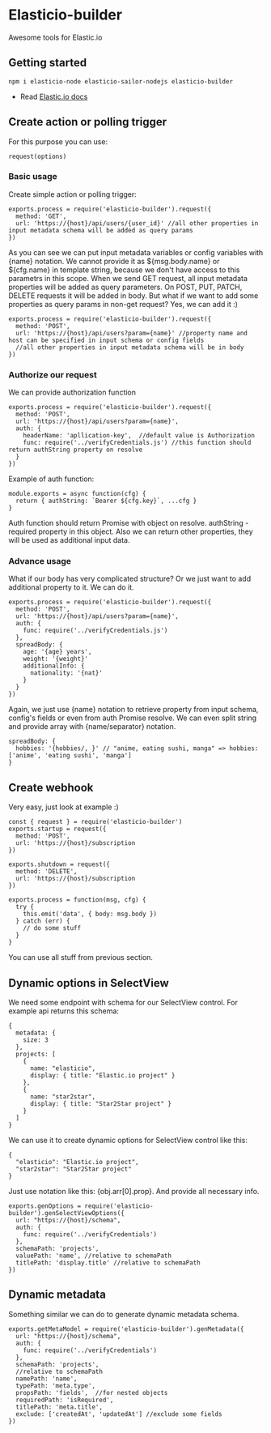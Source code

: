 # Elasticio-builder
Awesome tools for Elastic.io
## Getting started
```
npm i elasticio-node elasticio-sailor-nodejs elasticio-builder
```
* Read [Elastic.io docs](https://support.elastic.io/support/home)
## Create action or polling trigger
For this purpose you can use:
```
request(options)
```
### Basic usage
Create simple action or polling trigger:
```
exports.process = require('elasticio-builder').request({
  method: 'GET',
  url: 'https://{host}/api/users/{user_id}' //all other properties in input metadata schema will be added as query params
})
```
As you can see we can put input metadata variables or config variables with {name} notation.
We cannot provide it as ${msg.body.name} or ${cfg.name} in template string, 
because we don't have access to this parametrs in this scope.
When we send GET request, all input metadata properties will be added as query parameters.
On POST, PUT, PATCH, DELETE requests it will be added in body.
But what if we want to add some properties as query params in non-get request?
Yes, we can add it :)
```
exports.process = require('elasticio-builder').request({
  method: 'POST',
  url: 'https://{host}/api/users?param={name}' //property name and host can be specified in input schema or config fields
  //all other properties in input metadata schema will be in body
})
```
### Authorize our request
We can provide authorization function
```
exports.process = require('elasticio-builder').request({
  method: 'POST',
  url: 'https://{host}/api/users?param={name}',
  auth: {
    headerName: 'apllication-key',  //default value is Authorization
    func: require('../verifyCredentials.js') //this function should return authString property on resolve
  }
})
```
Example of auth function:
```
module.exports = async function(cfg) {
  return { authString: `Bearer ${cfg.key}`, ...cfg }
}
```
Auth function should return Promise with object on resolve.
authString - required property in this object.
Also we can return other properties, they will be used as additional input data.
### Advance usage
What if our body has very complicated structure? Or we just want to add additional property to it.
We can do it.
```
exports.process = require('elasticio-builder').request({
  method: 'POST',
  url: 'https://{host}/api/users?param={name}',
  auth: {
    func: require('../verifyCredentials.js')
  },
  spreadBody: {
    age: '{age} years',
    weight: '{weight}'
    additionalInfo: {
      nationality: '{nat}'
    }
  }
})
```
Again, we just use {name} notation to retrieve property from input schema, config's fields or even from auth Promise resolve.
We can even split string and provide array with {name/separator} notation.
```
spreadBody: {
  hobbies: '{hobbies/, }' // "anime, eating sushi, manga" => hobbies: ['anime', 'eating sushi', 'manga']
}
```
## Create webhook
Very easy, just look at example :)
```
const { request } = require('elasticio-builder')
exports.startup = request({
  method: 'POST',
  url: 'https://{host}/subscription
})

exports.shutdown = request({
  method: 'DELETE',
  url: 'https://{host}/subscription
})

exports.process = function(msg, cfg) {
  try {
    this.emit('data', { body: msg.body })
  } catch (err) {
    // do some stuff
  }
}
```
You can use all stuff from previous section.
## Dynamic options in SelectView
We need some endpoint with schema for our SelectView control. For example api returns this schema:
```
{
  metadata: {
    size: 3
  },
  projects: [
    { 
      name: "elasticio", 
      display: { title: "Elastic.io project" }
    },
    {
      name: "star2star", 
      display: { title: "Star2Star project" }
    }
  ]
}
```
We can use it to create dynamic options for SelectView control like this:
```
{
  "elasticio": "Elastic.io project",
  "star2star": "Star2Star project"
}
```
Just use notation like this: {obj.arr[0].prop}. And provide all necessary info.
```
exports.genOptions = require('elasticio-builder').genSelectViewOptions({
  url: "https://{host}/schema",
  auth: {
    func: require('../verifyCredentials')
  },
  schemaPath: 'projects',
  valuePath: 'name', //relative to schemaPath
  titlePath: 'display.title' //relative to schemaPath
})
```
## Dynamic metadata
Something similar we can do to generate dynamic metadata schema.
```
exports.getMetaModel = require('elasticio-builder').genMetadata({
  url: "https://{host}/schema",
  auth: {
    func: require('../verifyCredentials')
  },
  schemaPath: 'projects',
  //relative to schemaPath
  namePath: 'name', 
  typePath: 'meta.type',
  propsPath: 'fields',  //for nested objects
  requiredPath: 'isRequired', 
  titlePath: 'meta.title',
  exclude: ['createdAt', 'updatedAt'] //exclude some fields
})
```
